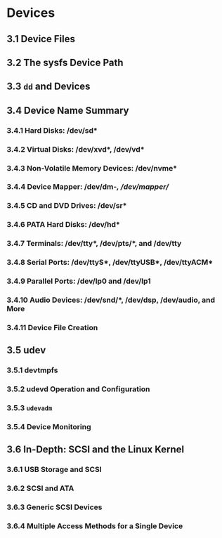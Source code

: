 # Devices

## 3.1 Device Files

## 3.2 The sysfs Device Path

## 3.3 `dd` and Devices

## 3.4 Device Name Summary

### 3.4.1 Hard Disks: /dev/sd*

### 3.4.2 Virtual Disks: /dev/xvd*, /dev/vd*

### 3.4.3 Non-Volatile Memory Devices: /dev/nvme*

### 3.4.4 Device Mapper: /dev/dm-*, /dev/mapper/*

### 3.4.5 CD and DVD Drives: /dev/sr*

### 3.4.6 PATA Hard Disks: /dev/hd*

### 3.4.7 Terminals: /dev/tty*, /dev/pts/*, and /dev/tty

### 3.4.8 Serial Ports: /dev/ttyS*, /dev/ttyUSB*, /dev/ttyACM*

### 3.4.9 Parallel Ports: /dev/lp0 and /dev/lp1

### 3.4.10 Audio Devices: /dev/snd/*, /dev/dsp, /dev/audio, and More

### 3.4.11 Device File Creation

## 3.5 udev

### 3.5.1 devtmpfs

### 3.5.2 udevd Operation and Configuration

### 3.5.3 `udevadm`

### 3.5.4 Device Monitoring

## 3.6 In-Depth: SCSI and the Linux Kernel

### 3.6.1 USB Storage and SCSI

### 3.6.2 SCSI and ATA

### 3.6.3 Generic SCSI Devices

### 3.6.4 Multiple Access Methods for a Single Device

